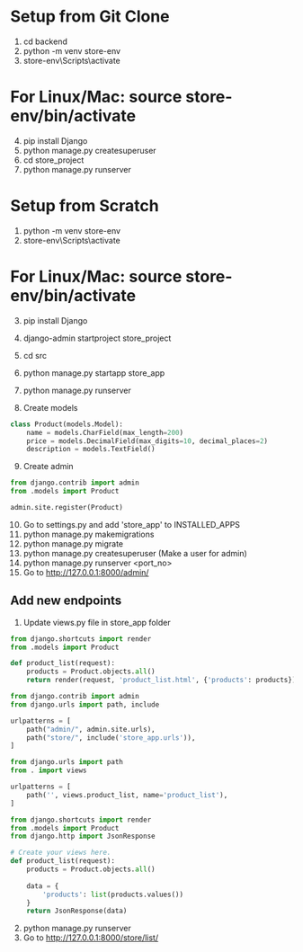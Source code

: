 # Setup from Git Clone
1. cd backend
2. python -m venv store-env
3. store-env\Scripts\activate 
# For Linux/Mac: source store-env/bin/activate
4. pip install Django
5. python manage.py createsuperuser 
6. cd store_project
7. python manage.py runserver

# Setup from Scratch

1. python -m venv store-env
2. store-env\Scripts\activate 
# For Linux/Mac: source store-env/bin/activate
3. pip install Django
4. django-admin startproject store_project
5. cd src
6. python manage.py startapp store_app
7. python manage.py runserver

8. Create models

```models.py
class Product(models.Model):
    name = models.CharField(max_length=200)
    price = models.DecimalField(max_digits=10, decimal_places=2)
    description = models.TextField()
```

9. Create admin

```admin.py
from django.contrib import admin
from .models import Product

admin.site.register(Product)
```

10. Go to settings.py and add 'store_app' to INSTALLED_APPS
11. python manage.py makemigrations
12. python manage.py migrate
13. python manage.py createsuperuser (Make a user for admin)
14. python manage.py runserver <port_no>
15. Go to http://127.0.0.1:8000/admin/

## Add new endpoints

1. Update views.py file in store_app folder

```views.py
from django.shortcuts import render
from .models import Product

def product_list(request):
    products = Product.objects.all()
    return render(request, 'product_list.html', {'products': products})
```

```store_project/urls.py
from django.contrib import admin
from django.urls import path, include

urlpatterns = [
    path("admin/", admin.site.urls),
    path("store/", include('store_app.urls')),
]
```

```store_app/urls.py
from django.urls import path
from . import views

urlpatterns = [
    path('', views.product_list, name='product_list'),
]
```

```views.py
from django.shortcuts import render
from .models import Product
from django.http import JsonResponse

# Create your views here.
def product_list(request):
    products = Product.objects.all()
    
    data = {
        'products': list(products.values())
    }
    return JsonResponse(data)
```

2. python manage.py runserver
3. Go to http://127.0.0.1:8000/store/list/





